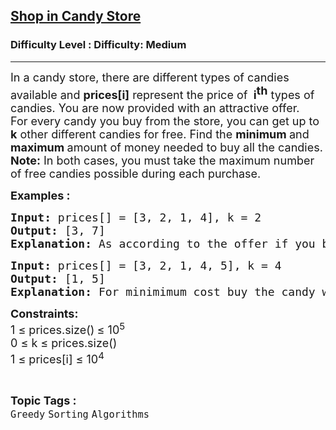 <h2><a href="https://www.geeksforgeeks.org/problems/shop-in-candy-store1145/1">Shop in Candy Store</a></h2><h3>Difficulty Level : Difficulty: Medium</h3><hr><div class="problems_problem_content__Xm_eO"><p><span style="font-size: 18px;"><span style="font-size: 18px;">In a candy store, there are different types of candies available and&nbsp;</span><span style="font-size: 18px;"><span style="font-size: 18px;"><strong>prices</strong></span><strong style="font-size: 18px;">[i]</strong></span><span style="font-size: 18px;"> represent the price of&nbsp;<strong> i</strong></span><strong><sup style="font-size: 18px;">th</sup></strong><span style="font-size: 18px;"> types of candies. You are now provided with an attractive offer.</span><br><span style="font-size: 18px;">For every candy you buy from the store, </span><span style="font-size: 18px;"><span style="font-size: 18px;">you can get up to <strong>k</strong> other different candies for free. Find the </span></span><strong style="font-size: 18px;">minimum </strong><span style="font-size: 18px;">and</span><strong style="font-size: 18px;"> maximum </strong><span style="font-size: 18px;">amount of money</span><span style="font-size: 18px;">&nbsp;needed to buy all the candies.</span><br><span style="font-size: 18px;"><strong>Note:</strong>&nbsp;</span></span><span style="font-size: 18px;">In both cases, you must take the maximum number of free candies possible during each purchase.</span></p>
<p><strong><span style="font-size: 18px;">Examples : <br></span></strong></p>
<pre><span style="font-size: 18px;"><strong>Input: </strong>prices[] = [3, 2, 1, 4], k = 2<br></span><span style="font-size: 18px;"><strong>Output: </strong>[</span><span style="font-size: 18px;">3, 7]<br></span><span style="font-size: 18px;"><strong>Explanation: </strong>As according to the offer if you buy one candy you can take at most k more for free. So in the first case, you buy the candy worth 1 and takes candies worth 3 and 4 for free, also you need to buy candy worth 2. So <strong>min cost</strong>: 1+2 = 3. In the second case, you can buy the candy worth 4 and takes candies worth 1 and 2 for free, also you need to buy candy worth 3. So <strong>max cost:</strong> 3+4 = 7.</span></pre>
<pre><span style="font-size: 18px;"><strong>Input:</strong> prices</span><span style="font-size: 18px;">[] = [3, 2, 1, 4, 5], k = 4</span><span style="font-size: 18px;"><strong>
Output:</strong> [</span><span style="font-size: 18px;">1, 5]
<strong>Explanation: </strong></span><span style="font-size: 18px;">For minimimum cost buy the candy with the cost 1 and get all the other candies for free. For maximum cost buy the candy with the cost 5 and get all other candies for free.</span>
</pre>
<p><span style="font-size: 18px;"><strong>Constraints:</strong><br>1 ≤ prices.size()<strong>&nbsp;</strong>≤ 10<sup>5</sup><br>0 ≤ k ≤ prices.size()<br>1 ≤ prices[i] ≤ 10<sup>4</sup></span></p></div><br><p><span style=font-size:18px><strong>Topic Tags : </strong><br><code>Greedy</code>&nbsp;<code>Sorting</code>&nbsp;<code>Algorithms</code>&nbsp;